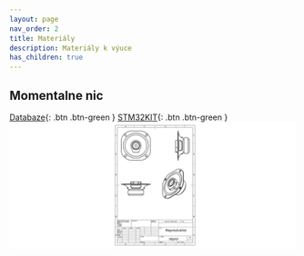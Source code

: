 ```yaml
---
layout: page
nav_order: 2
title: Materiály
description: Materiály k výuce
has_children: true
---
```


## Momentalne nic

[Databaze](../files/skola.rar){: .btn .btn-green }
[STM32KIT](../files/spse_stm32kit.zip){: .btn .btn-green }
![Obrazok](../assets/images/x/speaker.JPG)